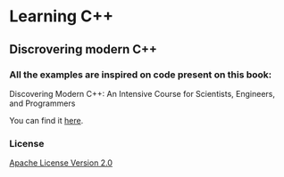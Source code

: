 # Learning C++
## Discrovering modern C++

### All the examples are inspired on code present on this book:
Discovering Modern C++: An Intensive Course for Scientists, Engineers, and Programmers 

You can find it [here](https://www.amazon.com/Discovering-Modern-Scientists-Programmers-Depth/dp/0134383583).

### License
[Apache License Version 2.0](https://github.com/NickNaso/cpp-learning/blob/master/LICENSE)